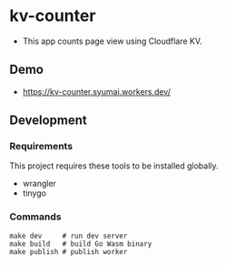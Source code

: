 # kv-counter

* This app counts page view using Cloudflare KV.

## Demo

* https://kv-counter.syumai.workers.dev/

## Development

### Requirements

This project requires these tools to be installed globally.

* wrangler
* tinygo

### Commands

```
make dev     # run dev server
make build   # build Go Wasm binary
make publish # publish worker
```
